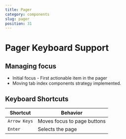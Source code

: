 ```yaml
---
title: Pager
category: components
slug: pager
position: 31
---
```

# Pager Keyboard Support

## Managing focus
- Initial focus - First actionable item in the pager
- Moving tab index components strategy implemented.

## Keyboard Shortcuts

| Shortcut | Behavior |
|----------|----------|
| `Arrow Keys` | Moves focus to page buttons|
| `Enter`| Selects the page|

